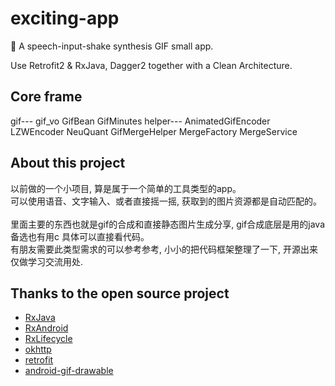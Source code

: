 # exciting-app
🎉 A speech-input-shake synthesis GIF small app.

Use Retrofit2 & RxJava, Dagger2 together with a Clean Architecture.

## Core frame
gif---
  gif_vo
   GifBean
   GifMinutes
helper---
   AnimatedGifEncoder
   LZWEncoder
   NeuQuant
GifMergeHelper
MergeFactory
MergeService

## About this project
以前做的一个小项目, 算是属于一个简单的工具类型的app。<br/>
可以使用语音、文字输入、或者直接摇一摇, 获取到的图片资源都是自动匹配的。<br/>
<br/>
里面主要的东西也就是gif的合成和直接静态图片生成分享, gif合成底层是用的java备选也有用c 具体可以直接看代码。<br/>
有朋友需要此类型需求的可以参考参考, 小小的把代码框架整理了一下, 开源出来仅做学习交流用处.

## Thanks to the open source project

* [RxJava](https://github.com/ReactiveX/RxJava)
* [RxAndroid](https://github.com/ReactiveX/RxAndroid)
* [RxLifecycle](https://github.com/trello/RxLifecycle)
* [okhttp](https://github.com/square/okhttp)
* [retrofit](https://github.com/square/retrofit)
* [android-gif-drawable](https://github.com/koral--/android-gif-drawable)
